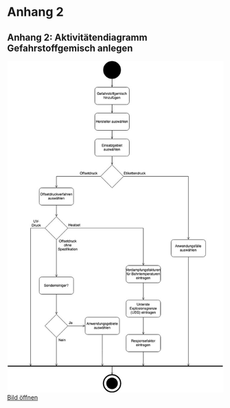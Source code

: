 # Anhang 2

## Anhang 2: Aktivitätendiagramm Gefahrstoffgemisch anlegen
![Gefahrstoffgemisch anlegen](images/aktivitaetendiagramm.jpg "Aktivitätendiagramm Gemisch anlegen")
[Bild öffnen](https://doku.educorvi.de/wissensartikel/abbildungen-emissionsarme-produkte/aktivitatendiagramm.jpg/image_view_fullscreen)
